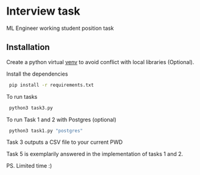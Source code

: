 # Interview task

ML Engineer working student position task

## Installation

Create a python virtual [venv](https://docs.python.org/3/library/venv.html) to avoid conflict with local libraries (Optional). 

Install the dependencies
```bash
 pip install -r requirements.txt
```

To run tasks 
 
```bash
 python3 task3.py
```

To run Task 1 and 2 with Postgres (optional)
 
```bash
 python3 task1.py "postgres"
```

Task 3 outputs a CSV file to your current PWD

Task 5 is exemplarily answered in the implementation of tasks 1 and 2.

PS. Limited time :)
